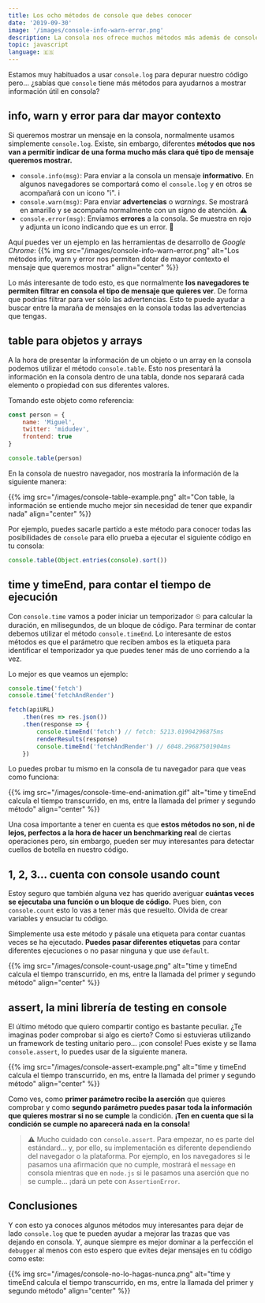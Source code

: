 ```yaml
---
title: Los ocho métodos de console que debes conocer
date: '2019-09-30'
image: '/images/console-info-warn-error.png'
description: La consola nos ofrece muchos métodos más además de console.log. Conoce los que quedan, que te ayudarán a mostrar mejores mensajes en la consola. warn, error, info, table, time, timeEnd, count y assert.
topic: javascript
language: 🇪🇸
---
```


Estamos muy habituados a usar `console.log` para depurar nuestro código pero... ¿sabías que `console` tiene más métodos para ayudarnos a mostrar información útil en consola?

## info, warn y error para dar mayor contexto

Si queremos mostrar un mensaje en la consola, normalmente usamos simplemente `console.log`. Existe, sin embargo, diferentes **métodos que nos van a permitir indicar de una forma mucho más clara qué tipo de mensaje queremos mostrar.**

* `console.info(msg)`: Para enviar a la consola un mensaje **informativo**. En algunos navegadores se comportará como el  `console.log` y en otros se acompañará con un icono "i". ℹ️
* `console.warn(msg)`: Para enviar **advertencias** o *warnings*. Se mostrará en amarillo y se acompaña normalmente con un signo de atención. ⚠️
* `console.error(msg)`: Enviamos **errores** a la consola. Se muestra en rojo y adjunta un icono indicando que es un error. 🛑

Aquí puedes ver un ejemplo en las herramientas de desarrollo de *Google Chrome*:
{{% img src="/images/console-info-warn-error.png" alt="Los métodos info, warn y error nos permiten dotar de mayor contexto el mensaje que queremos mostrar" align="center" %}}

Lo más interesante de todo esto, es que normalmente **los navegadores te permiten filtrar en consola el tipo de mensaje que quieres ver**. De forma que podrías filtrar para ver sólo las advertencias. Esto te puede ayudar a buscar entre la maraña de mensajes en la consola todas las advertencias que tengas.

## table para objetos y arrays

A la hora de presentar la información de un objeto o un array en la consola podemos utilizar el método `console.table`. Esto nos presentará la información en la consola dentro de una tabla, donde nos separará cada elemento o propiedad con sus diferentes valores.

Tomando este objeto como referencia:

```javascript
const person = {
    name: 'Miguel',
    twitter: 'midudev',
    frontend: true
}

console.table(person)
```

En la consola de nuestro navegador, nos mostraría la información de la siguiente manera:

{{% img src="/images/console-table-example.png" alt="Con table, la información se entiende mucho mejor sin necesidad de tener que expandir nada" align="center" %}}

Por ejemplo, puedes sacarle partido a este método para conocer todas las posibilidades de `console` para ello prueba a ejecutar el siguiente código en tu consola: 

```javascript
console.table(Object.entries(console).sort())
```

## time y timeEnd, para contar el tiempo de ejecución

Con `console.time` vamos a poder iniciar un temporizador ⏲ para calcular la duración, en milisegundos, de un bloque de código. Para terminar de contar debemos utilizar el método `console.timeEnd`. Lo interesante de estos métodos es que el parámetro que reciben ambos es la etiqueta para identificar el temporizador ya que puedes tener más de uno corriendo a la vez.

Lo mejor es que veamos un ejemplo:

```javascript
console.time('fetch')
console.time('fetchAndRender')

fetch(apiURL)
    .then(res => res.json())
    .then(response => {
        console.timeEnd('fetch') // fetch: 5213.01904296875ms
        renderResults(response)
        console.timeEnd('fetchAndRender') // 6048.29687501904ms
    })
```

Lo puedes probar tu mismo en la consola de tu navegador para que veas como funciona:

{{% img src="/images/console-time-end-animation.gif" alt="time y timeEnd calcula el tiempo transcurrido, en ms, entre la llamada del primer y segundo método" align="center" %}}

Una cosa importante a tener en cuenta es que **estos métodos no son, ni de lejos, perfectos a la hora de hacer un benchmarking real** de ciertas operaciones pero, sin embargo, pueden ser muy interesantes para detectar cuellos de botella en nuestro código.

## 1, 2, 3... cuenta con console usando count

Estoy seguro que también alguna vez has querido averiguar **cuántas veces se ejecutaba una función o un bloque de código.** Pues bien, con `console.count` esto lo vas a tener más que resuelto. Olvida de crear variables y ensuciar tu código.

Simplemente usa este método y pásale una etiqueta para contar cuantas veces se ha ejecutado. **Puedes pasar diferentes etiquetas** para contar diferentes ejecuciones o no pasar ninguna y que use `default`.

{{% img src="/images/console-count-usage.png" alt="time y timeEnd calcula el tiempo transcurrido, en ms, entre la llamada del primer y segundo método" align="center" %}}

## assert, la mini librería de testing en console

El último método que quiero compartir contigo es bastante peculiar. ¿Te imaginas poder comprobar si algo es cierto? Como si estuvieras utilizando un framework de testing unitario pero... ¡con console! Pues existe y se llama `console.assert`, lo puedes usar de la siguiente manera.

{{% img src="/images/console-assert-example.png" alt="time y timeEnd calcula el tiempo transcurrido, en ms, entre la llamada del primer y segundo método" align="center" %}}

Como ves, como **primer parámetro recibe la aserción** que quieres comprobar y como **segundo parámetro puedes pasar toda la información que quieres mostrar si no se cumple** la condición. **¡Ten en cuenta que si la condición se cumple no aparecerá nada en la consola!**

> ⚠️ Mucho cuidado con `console.assert`. Para empezar, no es parte del estándard... y, por ello, su implementación es diferente dependiendo del navegador o la plataforma. Por ejemplo, en los navegadores si le pasamos una afirmación que no cumple, mostrará el `message` en consola mientras que en `node.js` si le pasamos una aserción que no se cumple... ¡dará un pete con `AssertionError`.

## Conclusiones

Y con esto ya conoces algunos métodos muy interesantes para dejar de lado `console.log` que te pueden ayudar a mejorar las trazas que vas dejando en consola. Y, aunque siempre es mejor dominar a la perfección el `debugger` al menos con esto espero que evites dejar mensajes en tu código como este:

{{% img src="/images/console-no-lo-hagas-nunca.png" alt="time y timeEnd calcula el tiempo transcurrido, en ms, entre la llamada del primer y segundo método" align="center" %}}